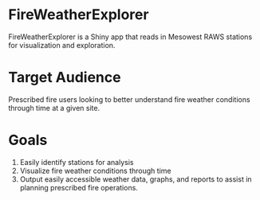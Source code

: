 # FireWeatherExplorer

FireWeatherExplorer is a Shiny app that reads in Mesowest RAWS stations for visualization and exploration. 

# Target Audience
Prescribed fire users looking to better understand fire weather conditions through time at a given site.

# Goals
1. Easily identify stations for analysis
2. Visualize fire weather conditions through time
3. Output easily accessible weather data, graphs, and reports to assist in planning prescribed fire operations.